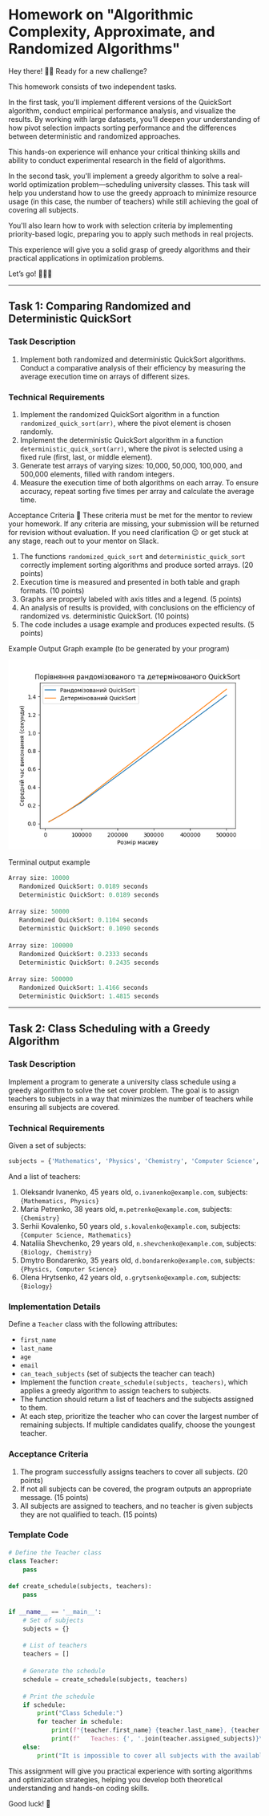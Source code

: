 # Homework on "Algorithmic Complexity, Approximate, and Randomized Algorithms"

Hey there! 👋🏻 Ready for a new challenge?

This homework consists of two independent tasks.

In the first task, you'll implement different versions of the QuickSort algorithm, conduct empirical performance analysis, and visualize the results. By working with large datasets, you'll deepen your understanding of how pivot selection impacts sorting performance and the differences between deterministic and randomized approaches.

This hands-on experience will enhance your critical thinking skills and ability to conduct experimental research in the field of algorithms.

In the second task, you'll implement a greedy algorithm to solve a real-world optimization problem—scheduling university classes. This task will help you understand how to use the greedy approach to minimize resource usage (in this case, the number of teachers) while still achieving the goal of covering all subjects.

You'll also learn how to work with selection criteria by implementing priority-based logic, preparing you to apply such methods in real projects.

This experience will give you a solid grasp of greedy algorithms and their practical applications in optimization problems.

Let’s go! 🚵🏻‍♀️

***

## Task 1: Comparing Randomized and Deterministic QuickSort

### Task Description

1. Implement both randomized and deterministic QuickSort algorithms. Conduct a comparative analysis of their efficiency by measuring the average execution time on arrays of different sizes.

### Technical Requirements

1. Implement the randomized QuickSort algorithm in a function `randomized_quick_sort(arr)`, where the pivot element is chosen randomly.
2. Implement the deterministic QuickSort algorithm in a function `deterministic_quick_sort(arr)`, where the pivot is selected using a fixed rule (first, last, or middle element).
3. Generate test arrays of varying sizes: 10,000, 50,000, 100,000, and 500,000 elements, filled with random integers.
4. Measure the execution time of both algorithms on each array. To ensure accuracy, repeat sorting five times per array and calculate the average time.

Acceptance Criteria
📌 These criteria must be met for the mentor to review your homework. If any criteria are missing, your submission will be returned for revision without evaluation. If you need clarification 😉 or get stuck at any stage, reach out to your mentor on Slack.

1. The functions `randomized_quick_sort` and `deterministic_quick_sort` correctly implement sorting algorithms and produce sorted arrays. (20 points)
2. Execution time is measured and presented in both table and graph formats. (10 points)
3. Graphs are properly labeled with axis titles and a legend. (5 points)
4. An analysis of results is provided, with conclusions on the efficiency of randomized vs. deterministic QuickSort. (10 points)
5. The code includes a usage example and produces expected results. (5 points)

Example Output
Graph example (to be generated by your program)

![example](./assets/task.png)

Terminal output example

```python
Array size: 10000
   Randomized QuickSort: 0.0189 seconds
   Deterministic QuickSort: 0.0189 seconds

Array size: 50000
   Randomized QuickSort: 0.1104 seconds
   Deterministic QuickSort: 0.1090 seconds

Array size: 100000
   Randomized QuickSort: 0.2333 seconds
   Deterministic QuickSort: 0.2435 seconds

Array size: 500000
   Randomized QuickSort: 1.4166 seconds
   Deterministic QuickSort: 1.4815 seconds
```

***

## Task 2: Class Scheduling with a Greedy Algorithm

### Task Description

Implement a program to generate a university class schedule using a greedy algorithm to solve the set cover problem. The goal is to assign teachers to subjects in a way that minimizes the number of teachers while ensuring all subjects are covered.

### Technical Requirements

Given a set of subjects:

```python
subjects = {'Mathematics', 'Physics', 'Chemistry', 'Computer Science', 'Biology'}
```

And a list of teachers:

1. Oleksandr Ivanenko, 45 years old, `o.ivanenko@example.com`, subjects: `{Mathematics, Physics}`
2. Maria Petrenko, 38 years old, `m.petrenko@example.com`, subjects: `{Chemistry}`
3. Serhii Kovalenko, 50 years old, `s.kovalenko@example.com`, subjects: `{Computer Science, Mathematics}`
4. Nataliia Shevchenko, 29 years old, `n.shevchenko@example.com`, subjects: `{Biology, Chemistry}`
5. Dmytro Bondarenko, 35 years old, `d.bondarenko@example.com`, subjects: `{Physics, Computer Science}`
6. Olena Hrytsenko, 42 years old, `o.grytsenko@example.com`, subjects: `{Biology}`

### Implementation Details

Define a `Teacher` class with the following attributes:
- `first_name`
- `last_name`
- `age`
- `email`
- `can_teach_subjects` (set of subjects the teacher can teach)
- Implement the function `create_schedule(subjects, teachers)`, which applies a greedy algorithm to assign teachers to subjects.
- The function should return a list of teachers and the subjects assigned to them.
- At each step, prioritize the teacher who can cover the largest number of remaining subjects. If multiple candidates qualify, choose the youngest teacher.


### Acceptance Criteria

1. The program successfully assigns teachers to cover all subjects. (20 points)
2. If not all subjects can be covered, the program outputs an appropriate message. (15 points)
3. All subjects are assigned to teachers, and no teacher is given subjects they are not qualified to teach. (15 points)

### Template Code


```python
# Define the Teacher class
class Teacher:
    pass

def create_schedule(subjects, teachers):
    pass

if __name__ == '__main__':
    # Set of subjects
    subjects = {}

    # List of teachers
    teachers = []

    # Generate the schedule
    schedule = create_schedule(subjects, teachers)

    # Print the schedule
    if schedule:
        print("Class Schedule:")
        for teacher in schedule:
            print(f"{teacher.first_name} {teacher.last_name}, {teacher.age} years old, email: {teacher.email}")
            print(f"   Teaches: {', '.join(teacher.assigned_subjects)}\n")
    else:
        print("It is impossible to cover all subjects with the available teachers.")
```

This assignment will give you practical experience with sorting algorithms and optimization strategies, helping you develop both theoretical understanding and hands-on coding skills.

Good luck! 🚀